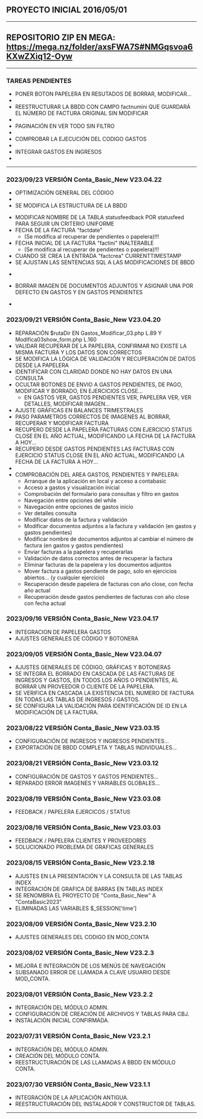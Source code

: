 ## PROYECTO INICIAL 2016/05/01
----
## REPOSITORIO ZIP EN MEGA: https://mega.nz/folder/axsFWA7S#NMGqsvoa6KXwZXiq12-Oyw
----
### TAREAS PENDIENTES

- PONER BOTON PAPELERA EN RESUTADOS DE BORRAR, MODIFICAR...
- 
- REESTRUCTURAR LA BBDD CON CAMPO factnumini QUE GUARDARÁ EL NÚMERO DE FACTURA ORIGINAL SIN MODIFICAR
- 
- PAGINACIÓN EN VER TODO SIN FILTRO
- 
- COMPROBAR LA EJECUCIÓN DEL CODIGO GASTOS
- 
- INTEGRAR GASTOS EN INGRESOS
- 

----
### 2023/09/23 VERSIÓN Conta_Basic_New V23.04.22

- OPTIMIZACIÓN GENERAL DEL CÓDIGO
- 
- SE MODIFICA LA ESTRUCTURA DE LA BBDD
+ MODIFICAR NOMBRE DE LA TABLA statusfeedback POR statusfeed PARA SEGUIR UN CRITERIO UNIFORME
+ FECHA DE LA FACTURA "factdate" 
    - (Se modifica al recuperar de pendientes o papelera)!!!
+ FECHA INICIAL DE LA FACTURA "factini" INALTERABLE
    - (Se modifica al recuperar de pendientes o papelera)!!!
+ CUANDO SE CREA LA ENTRADA "factcrea" CURRENTTIMESTAMP
+ SE AJUSTAN LAS SENTENCIAS SQL A LAS MODIFICACIONES DE BBDD
- 
+ BORRAR IMAGEN DE DOCUMENTOS ADJUNTOS Y ASIGNAR UNA POR DEFECTO EN GASTOS Y EN GASTOS PENDIENTES
- 

### 2023/09/21 VERSIÓN Conta_Basic_New V23.04.20

- REPARACIÓN $rutaDir EN Gastos_Modificar_03.php L.89 Y Modifica03show_form.php L.160
- VALIDAR RECUPERAR DE LA PAPELERA, CONFIRMAR NO EXISTE LA MISMA FACTURA Y LOS DATOS SON CORRECTOS
- SE MODIFICA LA LÓGICA DE VALIDACIÓN Y RECUPERACIÓN DE DATOS DESDE LA PAPELERA
- IDENTIFICAR CON CLARIDAD DONDE NO HAY DATOS EN UNA CONSULTA
- OCULTAR BOTONES DE ENVIO A GASTOS PENDIENTES, DE PAGO, MODIFICAR Y BORRADO, EN EJERCICIOS CLOSE...
    - EN GASTOS VER, GASTOS PENDIENTES VER, PAPELERA VER, VER DETALLES, MODIFICAR IMAGEN... 
- AJUSTE GRÁFICAS EN BALANCES TRIMESTRALES
- PASO PARAMETROS CORRECTOS DE IMAGENES AL BORRAR, RECUPERAR Y MODIFICAR FACTURA
- RECUPERO DESDE LA PAPELERA FACTURAS CON EJERCICIO STATUS CLOSE EN EL AÑO ACTUAL, MODIFICANDO LA FECHA DE LA FACTURA A HOY...
- RECUPERO DESDE GASTOS PENDIENTES LAS FACTURAS CON EJERCICIO STATUS CLOSE EN EL AÑO ACTUAL, MODIFICANDO LA FECHA DE LA FACTURA A HOY...
- 
- COMPROBACIÓN DEL AREA GASTOS, PENDIENTES Y PAPELERA:
    + Arranque de la aplicación en local y acceso a contabasic
    + Acceso a gastos y visualización inicial
    + Comprobación del formulario para consultas y filtro en gastos
    + Navegación entre opciones del while
    + Navegación entre opciones de gastos inicio
    + Ver detalles consulta
    + Modificar datos de la factura y validación
    + Modificar documentos adjuntos a la factura y validación (en gastos y gastos pendientes)
    + Modificar nombre de documentos adjuntos al cambiar el número de factura (en gastos y gastos pendientes)
    + Enviar facturas a la papelera y recuperarlas
    + Validación de datos correctos antes de recuperar la factura
    + Eliminar facturas de la papelera y los documentos adjuntos
    + Mover factura a gastos pendiente de pago, solo en ejercicios abiertos... (y cualquier ejercicio)
    + Recuperación desde papelera de facturas con año close, con fecha año actual
    + Recuperación desde gastos pendientes de facturas con año close con fecha actual

### 2023/09/16 VERSIÓN Conta_Basic_New V23.04.17

- INTEGRACION DE PAPELERA GASTOS
- AJUSTES GENERALES DE CÓDIGO Y BOTONERA

### 2023/09/05 VERSIÓN Conta_Basic_New V23.04.07

- AJUSTES GENERALES DE CÓDIGO, GRÁFICAS Y BOTONERAS
- SE INTEGRA EL BORRADO EN CASCADA DE LAS FACTURAS DE INGRESOS Y GASTOS, EN TODOS LOS AÑOS O PENDIENTES, AL BORRAR UN PROVEEDOR O CLIENTE DE LA PAPELERA.
- SE VERIFICA EN CASCADA LA EXISTENCIA DEL NUMERO DE FACTURA EN TODAS LAS TABLAS DE INGRESOS / GASTOS.
- SE CONFIGURA LA VALIDACIÓN PARA IDENTIFICACIÓN DE ID EN LA MODIFICACIÓN DE LA FACTURA.

### 2023/08/22 VERSIÓN Conta_Basic_New V23.03.15

- CONFIGURACIÓN DE INGRESOS Y INGRESOS PENDIENTES...
- EXPORTACIÓN DE BBDD COMPLETA Y TABLAS INDIVIDUALES...

### 2023/08/21 VERSIÓN Conta_Basic_New V23.03.12

- CONFIGURACIÓN DE GASTOS Y GASTOS PENDIENTES...
- REPARADO ERROR IMAGENES Y VARIABLES GLOBALES...

### 2023/08/19 VERSIÓN Conta_Basic_New V23.03.08

- FEEDBACK / PAPELERA EJERCICOS / STATUS

### 2023/08/16 VERSIÓN Conta_Basic_New V23.03.03

- FEEDBACK / PAPELERA CLIENTES Y PROVEEDORES
- SOLUCIONADO PROBLEMA DE GRAFICAS GENERALES

### 2023/08/15 VERSIÓN Conta_Basic_New V23.2.18

- AJUSTES EN LA PRESENTACIÓN Y LA CONSULTA DE LAS TABLAS INDEX
- INTEGRACIÓN DE GRAFICA DE BARRAS EN TABLAS INDEX
- SE RENOMBRA EL PROYECTO DE "Conta_Basic_New" A "ContaBasic2023"
- ELIMINADAS LAS VARIABLES $_SESSION['time']

### 2023/08/09 VERSIÓN Conta_Basic_New V23.2.10

- AJUSTES GENERALES DEL CODIGO EN MOD_CONTA

### 2023/08/02 VERSIÓN Conta_Basic_New V23.2.3

- MEJORA E INTEGRACIÓN DE LOS MENÚS DE NAVEGACIÓN
- SUBSANADO ERROR DE LLAMADA A CLAVE USUARIO DESDE MOD_CONTA.

### 2023/08/01 VERSIÓN Conta_Basic_New V23.2.2

- INTEGRACIÓN DEL MÓDULO ADMIN.
- CONFIGURACIÓN DE CREACIÓN DE ARCHIVOS Y TABLAS PARA CBJ.
- INSTALACIÓN INICIAL CONFIRMADA.

### 2023/07/31 VERSIÓN Conta_Basic_New V23.2.1

- INTEGRACIÓN DEL MÓDULO ADMIN.
- CREACIÓN DEL MÓDULO CONTA.
- REESTRUCTURACIÓN DE LAS LLAMADAS A BBDD EN MÓDULO CONTA.
    
### 2023/07/30 VERSIÓN Conta_Basic_New V23.1.1

- INTEGRACIÓN DE LA APLICACIÓN ANTIGUA.
- REESTRUCTURACIÓN DEL INSTALADOR Y CONSTRUCTOR DE TABLAS.
----